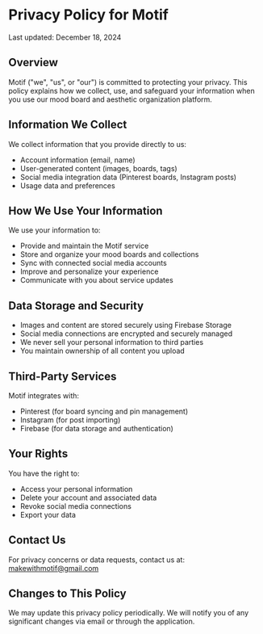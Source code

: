 # Privacy Policy for Motif

Last updated: December 18, 2024

## Overview
Motif ("we", "us", or "our") is committed to protecting your privacy. This policy explains how we collect, use, and safeguard your information when you use our mood board and aesthetic organization platform.

## Information We Collect
We collect information that you provide directly to us:
- Account information (email, name)
- User-generated content (images, boards, tags)
- Social media integration data (Pinterest boards, Instagram posts)
- Usage data and preferences

## How We Use Your Information
We use your information to:
- Provide and maintain the Motif service
- Store and organize your mood boards and collections
- Sync with connected social media accounts
- Improve and personalize your experience
- Communicate with you about service updates

## Data Storage and Security
- Images and content are stored securely using Firebase Storage
- Social media connections are encrypted and securely managed
- We never sell your personal information to third parties
- You maintain ownership of all content you upload

## Third-Party Services
Motif integrates with:
- Pinterest (for board syncing and pin management)
- Instagram (for post importing)
- Firebase (for data storage and authentication)

## Your Rights
You have the right to:
- Access your personal information
- Delete your account and associated data
- Revoke social media connections
- Export your data

## Contact Us
For privacy concerns or data requests, contact us at:
makewithmotif@gmail.com

## Changes to This Policy
We may update this privacy policy periodically. We will notify you of any significant changes via email or through the application.

